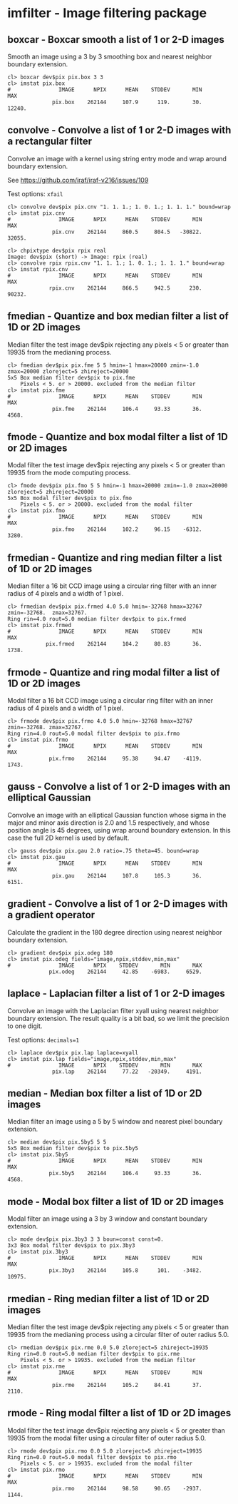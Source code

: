 # imfilter - Image filtering package

## boxcar - Boxcar smooth a list of 1 or 2-D images

Smooth an image using a 3 by 3 smoothing box and nearest neighbor
boundary extension.

```
cl> boxcar dev$pix pix.box 3 3
cl> imstat pix.box
#               IMAGE      NPIX      MEAN    STDDEV       MIN       MAX
              pix.box    262144     107.9      119.       30.    12240.
```

## convolve - Convolve a list of 1 or 2-D images with a rectangular filter

Convolve an image with a kernel using string entry mode and wrap
around boundary extension.

See https://github.com/iraf/iraf-v216/issues/109

Test options: `xfail`
```
cl> convolve dev$pix pix.cnv "1. 1. 1.; 1. 0. 1.; 1. 1. 1." bound=wrap
cl> imstat pix.cnv
#               IMAGE      NPIX      MEAN    STDDEV       MIN       MAX
              pix.cnv    262144     860.5     804.5   -30822.    32055.
```

```
cl> chpixtype dev$pix rpix real
Image: dev$pix (short) -> Image: rpix (real)
cl> convolve rpix rpix.cnv "1. 1. 1.; 1. 0. 1.; 1. 1. 1." bound=wrap
cl> imstat rpix.cnv
#               IMAGE      NPIX      MEAN    STDDEV       MIN       MAX
             rpix.cnv    262144     866.5     942.5      230.    90232.
```


## fmedian - Quantize and box median filter a list of 1D or 2D images

Median filter the test image dev$pix rejecting any pixels < 5 or
greater than 19935 from the medianing process.

```
cl> fmedian dev$pix pix.fme 5 5 hmin=-1 hmax=20000 zmin=-1.0 zmax=20000 zloreject=5 zhireject=20000
5x5 Box median filter dev$pix to pix.fme
    Pixels < 5. or > 20000. excluded from the median filter
cl> imstat pix.fme
#               IMAGE      NPIX      MEAN    STDDEV       MIN       MAX
              pix.fme    262144     106.4     93.33       36.     4568.
```

## fmode - Quantize and box modal filter a list of 1D or 2D images

Modal filter the test image dev$pix rejecting any pixels < 5 or
greater than 19935 from the mode computing process.

```
cl> fmode dev$pix pix.fmo 5 5 hmin=-1 hmax=20000 zmin=-1.0 zmax=20000 zloreject=5 zhireject=20000
5x5 Box modal filter dev$pix to pix.fmo
    Pixels < 5. or > 20000. excluded from the modal filter
cl> imstat pix.fmo
#               IMAGE      NPIX      MEAN    STDDEV       MIN       MAX
              pix.fmo    262144     102.2     96.15    -6312.     3280.
```

## frmedian - Quantize and ring median filter a list of 1D or 2D images

Median filter a 16 bit CCD image using a circular ring filter with an
inner radius of 4 pixels and a width of 1 pixel.
    
```
cl> frmedian dev$pix pix.frmed 4.0 5.0 hmin=-32768 hmax=32767 zmin=-32768.  zmax=32767.
Ring rin=4.0 rout=5.0 median filter dev$pix to pix.frmed
cl> imstat pix.frmed
#               IMAGE      NPIX      MEAN    STDDEV       MIN       MAX
            pix.frmed    262144     104.2     80.83       36.     1738.
```

## frmode - Quantize and ring modal filter a list of 1D or 2D images

Modal filter a 16 bit CCD image using a circular ring filter with an
inner radius of 4 pixels and a width of 1 pixel.

```
cl> frmode dev$pix pix.frmo 4.0 5.0 hmin=-32768 hmax=32767 zmin=-32768. zmax=32767.
Ring rin=4.0 rout=5.0 modal filter dev$pix to pix.frmo
cl> imstat pix.frmo
#               IMAGE      NPIX      MEAN    STDDEV       MIN       MAX
             pix.frmo    262144     95.38     94.47    -4119.     1743.
```

## gauss - Convolve a list of 1 or 2-D images with an elliptical Gaussian

Convolve an image with an elliptical Gaussian function whose sigma in
the major and minor axis direction is 2.0 and 1.5 respectively, and
whose position angle is 45 degrees, using wrap around boundary
extension. In this case the full 2D kernel is used by default.

```
cl> gauss dev$pix pix.gau 2.0 ratio=.75 theta=45. bound=wrap
cl> imstat pix.gau
#               IMAGE      NPIX      MEAN    STDDEV       MIN       MAX
              pix.gau    262144     107.8     105.3       36.     6151.
```

## gradient - Convolve a list of 1 or 2-D images with a gradient operator

Calculate the gradient in the 180 degree direction using nearest
neighbor boundary extension.

```
cl> gradient dev$pix pix.odeg 180
cl> imstat pix.odeg fields="image,npix,stddev,min,max"
#               IMAGE      NPIX    STDDEV       MIN       MAX
             pix.odeg    262144     42.85    -6983.     6529.
```

## laplace - Laplacian filter a list of 1 or 2-D images

Convolve an image with the Laplacian filter xyall using nearest
neighbor boundary extension. The result quality is a bit bad, so we
limit the precision to one digit.

Test options: `decimals=1`
```
cl> laplace dev$pix pix.lap laplace=xyall
cl> imstat pix.lap fields="image,npix,stddev,min,max"
#               IMAGE      NPIX    STDDEV       MIN       MAX
              pix.lap    262144     77.22   -20349.     4191.
```

## median - Median box filter a list of 1D or 2D images

Median filter an image using a 5 by 5 window and nearest pixel
boundary extension.
    
```
cl> median dev$pix pix.5by5 5 5
5x5 Box median filter dev$pix to pix.5by5
cl> imstat pix.5by5
#               IMAGE      NPIX      MEAN    STDDEV       MIN       MAX
             pix.5by5    262144     106.4     93.33       36.     4568.
```

## mode - Modal box filter a list of 1D or 2D images

Modal filter an image using a 3 by 3 window and constant boundary
extension.

```
cl> mode dev$pix pix.3by3 3 3 boun=const const=0.
3x3 Box modal filter dev$pix to pix.3by3
cl> imstat pix.3by3
#               IMAGE      NPIX      MEAN    STDDEV       MIN       MAX
             pix.3by3    262144     105.8      101.    -3482.    10975.
```

## rmedian - Ring median filter a list of 1D or 2D images

Median filter the test image dev$pix rejecting any pixels < 5 or
greater than 19935 from the medianing process using a circular filter
of outer radius 5.0.
    
```
cl> rmedian dev$pix pix.rme 0.0 5.0 zloreject=5 zhireject=19935
Ring rin=0.0 rout=5.0 median filter dev$pix to pix.rme
    Pixels < 5. or > 19935. excluded from the median filter
cl> imstat pix.rme
#               IMAGE      NPIX      MEAN    STDDEV       MIN       MAX
              pix.rme    262144     105.2     84.41       37.     2110.
```

## rmode - Ring modal filter a list of 1D or 2D images

Modal filter the test image dev$pix rejecting any pixels < 5 or
greater than 19935 from the modal filter using a circular filter of
outer radius 5.0.
    
```
cl> rmode dev$pix pix.rmo 0.0 5.0 zloreject=5 zhireject=19935
Ring rin=0.0 rout=5.0 modal filter dev$pix to pix.rmo
    Pixels < 5. or > 19935. excluded from the modal filter
cl> imstat pix.rmo
#               IMAGE      NPIX      MEAN    STDDEV       MIN       MAX
              pix.rmo    262144     98.58     90.65    -2937.     1144.
```
